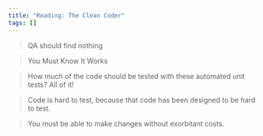 ```yaml
---
title: "Reading: The Clean Coder"
tags: []
---
```

> QA should find nothing

> You Must Know It Works

> How much of the code should be tested with these automated unit tests? All of it!

> Code is hard to test, because that code has been designed to be hard to test.

> You must be able to make changes without exorbitant costs.

